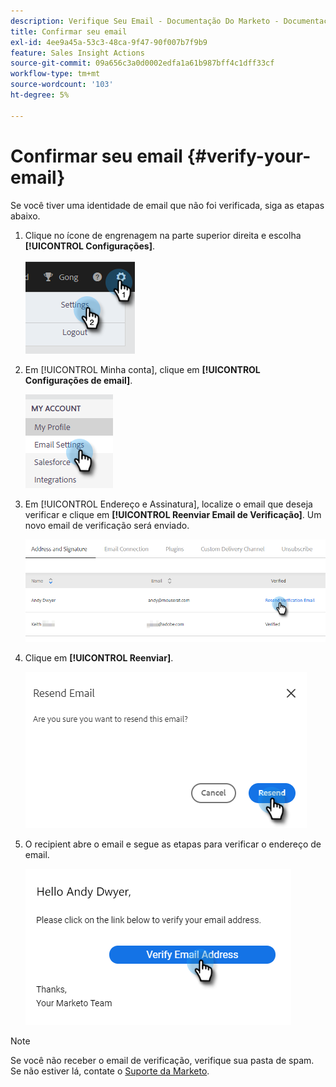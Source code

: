```yaml
---
description: Verifique Seu Email - Documentação Do Marketo - Documentação Do Produto
title: Confirmar seu email
exl-id: 4ee9a45a-53c3-48ca-9f47-90f007b7f9b9
feature: Sales Insight Actions
source-git-commit: 09a656c3a0d0002edfa1a61b987bff4c1dff33cf
workflow-type: tm+mt
source-wordcount: '103'
ht-degree: 5%

---
```


# Confirmar seu email {#verify-your-email}

Se você tiver uma identidade de email que não foi verificada, siga as etapas abaixo.

1. Clique no ícone de engrenagem na parte superior direita e escolha **[!UICONTROL Configurações]**.

   ![](assets/verify-your-email-1.png)

1. Em [!UICONTROL Minha conta], clique em **[!UICONTROL Configurações de email]**.

   ![](assets/verify-your-email-2.png)

1. Em [!UICONTROL Endereço e Assinatura], localize o email que deseja verificar e clique em **[!UICONTROL Reenviar Email de Verificação]**. Um novo email de verificação será enviado.

   ![](assets/verify-your-email-3.png)

1. Clique em **[!UICONTROL Reenviar]**.

   ![](assets/verify-your-email-4.png)

1. O recipient abre o email e segue as etapas para verificar o endereço de email.

   ![](assets/verify-your-email-5.png)

>[!NOTE]
>
>Se você não receber o email de verificação, verifique sua pasta de spam. Se não estiver lá, contate o [Suporte da Marketo](https://nation.marketo.com/t5/Support/ct-p/Support).
